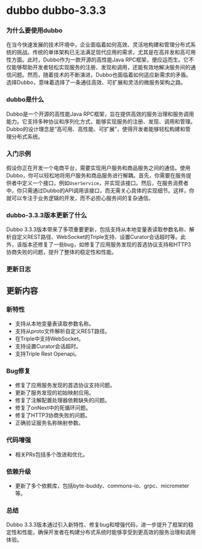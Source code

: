 # dubbo dubbo-3.3.3
### 为什么要使用dubbo

在当今快速发展的技术环境中，企业面临着如何高效、灵活地构建和管理分布式系统的挑战。传统的单体架构已无法满足现代应用的需求，尤其是在高并发和高可用性方面。此时，Dubbo作为一款开源的高性能Java RPC框架，便应运而生。它不仅能够帮助开发者轻松实现服务的注册、发现和调用，还能有效地解决服务间的通信问题。然而，随着技术的不断演进，Dubbo也面临着如何适应新需求的矛盾。选择Dubbo，意味着选择了一条通往高效、可扩展和灵活的微服务架构之路。

### dubbo是什么

Dubbo是一个开源的高性能Java RPC框架，旨在提供高效的服务治理和服务调用能力。它支持多种协议和序列化方式，能够实现服务的注册、发现、调用和管理。Dubbo的设计理念是“高可用、高性能、可扩展”，使得开发者能够轻松构建和管理分布式系统。

### 入门示例

假设你正在开发一个电商平台，需要实现用户服务和商品服务之间的通信。使用Dubbo，你可以轻松地将用户服务和商品服务进行解耦。首先，你需要在服务提供者中定义一个接口，例如`UserService`，并实现该接口。然后，在服务消费者中，你只需通过Dubbo的API调用该接口，而无需关心具体的实现细节。这样，你就可以专注于业务逻辑的开发，而不必担心服务间的复杂通信。

### dubbo-3.3.3版本更新了什么

Dubbo 3.3.3版本带来了多项重要更新，包括支持从本地变量表读取参数名称、解析自定义REST路径、WebSocket的Triple支持、设置Curator会话超时等。此外，该版本还修复了一些bug，如修复了应用服务发现的首选协议支持和HTTP3协商失败的问题，提升了整体的稳定性和性能。

### 更新日志

## 更新内容

### 新特性
- 支持从本地变量表读取参数名称。
- 支持从proto文件解析自定义REST路径。
- 在Triple中支持WebSocket。
- 支持设置Curator会话超时。
- 支持Triple Rest Openapi。

### Bug修复
- 修复了应用服务发现的首选协议支持问题。
- 更新了服务发现的初始映射应用。
- 修复了注解配置处理器依赖缺失的问题。
- 修复了onNext中的死循环问题。
- 修复了HTTP3协商失败的问题。
- 正确验证服务名称映射参数。

### 代码增强
- 相关PRs包括多个改进和优化。

### 依赖升级
- 更新了多个依赖库，包括byte-buddy、commons-io、grpc、micrometer等。

### 总结

Dubbo 3.3.3版本通过引入新特性、修复bug和增强代码，进一步提升了框架的稳定性和性能，确保开发者在构建分布式系统时能够享受到更高效的服务治理和调用体验。